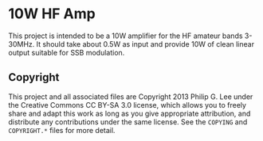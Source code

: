# 10W HF Amp

This project is intended to be a 10W amplifier for the HF amateur bands
3-30MHz. It should take about 0.5W as input and provide 10W of clean
linear output suitable for SSB modulation.

## Copyright

This project and all associated files are Copyright 2013 Philip G. Lee under
the Creative Commons CC BY-SA 3.0 license, which allows you to freely share
and adapt this work as long as you give appropriate attribution, and distribute
any contributions under the same license. See the `COPYING` and `COPYRIGHT.*`
files for more detail.

